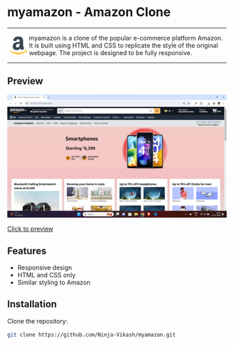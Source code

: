 # myamazon - Amazon Clone

---
<img src="https://github.com/Ninja-Vikash/asset-cloud/blob/main/icon%20%26%20png/amazon.png" height="50px" align="left">
myamazon is a clone of the popular e-commerce platform Amazon. It is built using HTML and CSS to replicate the style of the original webpage. The project is designed to be fully responsive.

---

## Preview

![myamazon Preview](https://github.com/Ninja-Vikash/asset-cloud/blob/main/myAmazon/amazonclone.png)

[Click to preview](https://myamazonui.netlify.app/)

## Features

- Responsive design
- HTML and CSS only
- Similar styling to Amazon

## Installation

Clone the repository:

```bash
git clone https://github.com/Ninja-Vikash/myamazon.git
